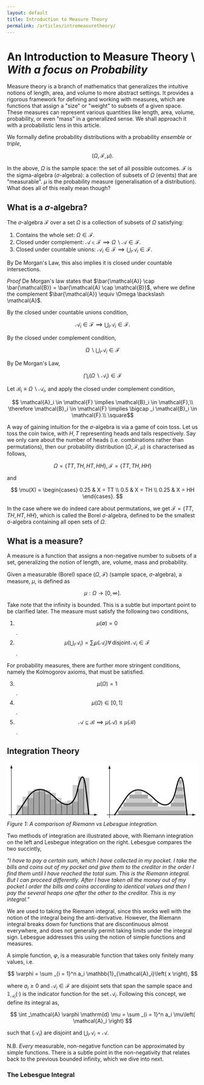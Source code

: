 ```yaml
---
layout: default
title: Introduction to Measure Theory
permalink: /articles/intromeasuretheory/
---
```


# An Introduction to Measure Theory \\ *With a focus on Probability*

Measure theory is a branch of mathematics that generalizes the intuitive notions of length, area, and volume to more abstract settings. It provides a rigorous framework for defining and working with measures, which are functions that assign a "size" or "weight" to subsets of a given space. These measures can represent various quantities like length, area, volume, probability, or even "mass" in a generalized sense. We shall approach it with a probabilistic lens in this article.

We formally define probability distributions with a probability *ensemble* or *triple*,

$$\left( \Omega, \mathcal{F}, \mu \right).$$

In the above, $\Omega$ is the sample space: the set of all possible outcomes. $\mathcal{F}$ is the sigma-algebra ($\sigma$-algebra): a collection of subsets of $\Omega$ (events) that are "measurable". $\mu$ is the probability measure (generalisation of a distribution). What does all of this really mean though?

## What is a $\sigma$-algebra?

The $\sigma$-algebra $\mathcal{F}$ over a set $\Omega$ is a collection of subsets of $\Omega$ satisfying:
1. Contains the whole set: $\Omega \in \mathcal{F}$.
2. Closed under complement: $\mathcal{A} \in \mathcal{F} \implies \Omega \backslash \mathcal{A} \in \mathcal{F}$.
3. Closed under countable unions: $\mathcal{A}_i \in \mathcal{F} \implies \bigcup _i \mathcal{A}_i \in \mathcal{F}$.

By De Morgan's Law, this also implies it is closed under countable intersections.

*Proof* De Morgan's law states that $\bar{\mathcal{A}} \cap \bar{\mathcal{B}} = \bar{\mathcal{A} \cap \mathcal{B}}$, where we define the complement $\bar{\mathcal{A}} \equiv \Omega \backslash \mathcal{A}$.

By the closed under countable unions condition,

$$
\mathcal{A}_i \in \mathcal{F} \implies \bigcup _i \mathcal{A}_i \in \mathcal{F}.
$$

By the closed under complement condition,

$$
\Omega \backslash \bigcup _i \mathcal{A}_i \in \mathcal{F}
$$

By De Morgan's Law,

$$
\bigcap _i \left( \Omega \backslash \mathcal{A}_i \right) \in \mathcal{F}
$$

Let $\mathcal{B}_i \equiv \Omega \backslash \mathcal{A}_i$, and apply the closed under complement condition,

$$
\mathcal{A}_i \in \mathcal{F} \implies \mathcal{B}_i \in \mathcal{F},\\
\therefore \mathcal{B}_i \in \mathcal{F} \implies \bigcap _i \mathcal{B}_i \in \mathcal{F}.\\
\square$$

A way of gaining intuition for the $\sigma$-algebra is via a game of coin toss. Let us toss the coin twice, with $H, T$ representing heads and tails respectively. Say we only care about the number of heads (i.e. combinations rather than permutations), then our probability distribution $\left( \Omega, \mathcal{F}, \mu \right)$ is characterised as follows,

$$
\Omega = \{TT, TH, HT, HH \}, \mathcal{F} = \{ TT, TH, HH \}
$$

and

$$
\mu(X) = \begin{cases} 
      0.25 & X = TT \\
      0.5 & X = TH \\
      0.25 & X = HH 
   \end{cases}.
$$

In the case where we do indeed care about permutations, we get $\mathcal{F} = \{ TT, TH, HT, HH \}$, which is called the Borel $\sigma$-algebra, defined to be the smallest σ-algebra containing all open sets of $\Omega$.

## What is a measure?

A measure is a function that assigns a non-negative number to subsets of a set, generalizing the notion of length, are, volume, mass and probability.

Given a measurable (Borel) space $\left( \Omega, \mathcal{F} \right)$ (sample space, $\sigma$-algebra), a measure, $\mu$, is defined as

$$
\mu : \Omega \rightarrow \left[0, \infty \right].
$$

Take note that the infinity is bounded. This is a subtle but important point to be clarified later. The measure must satisfy the following two conditions,
1. $$ \mu\left( \emptyset \right) = 0 $$.
2. $$ \mu\left( \bigcup _i \mathcal{A}_i \right) = \sum _i \mu\left( \mathcal{A}_i \right) \forall \, \mathrm{disjoint} \, \mathcal{A}_i \in \mathcal{F} $$.

For probability measures, there are further more stringent conditions, namely the Kolmogorov axioms, that must be satisfied.

3. $$\mu\left( \Omega \right) = 1 $$.
4. $$\mu\left( \Omega \right) \in \left[ 0, 1 \right] $$.
5. $$\mathcal{A} \subseteq \mathcal{B} \implies \mu\left( \mathcal{A} \right) \leq \mu\left( \mathcal{B} \right) $$.

## Integration Theory

![Integration](/files/riemann_lebesgue.jpg)
*Figure 1: A comparison of Riemann vs Lebesgue integration.*

Two methods of integration are illustrated above, with Riemann integration on the left and Lesbegue integration on the right. Lebesgue compares the two succintly,

*"I have to pay a certain sum, which I have collected in my pocket. I take the bills and coins out of my pocket and give them to the creditor in the order I find them until I have reached the total sum. This is the Riemann integral. But I can proceed differently. After I have taken all the money out of my pocket I order the bills and coins according to identical values and then I pay the several heaps one after the other to the creditor. This is my integral."*

We are used to taking the Riemann integral, since this works well with the notion of the integral being the anti-derivative. However, the Riemann integral breaks down for functions that are discontinuous almost everywhere, and does not generally permit taking limits under the integral sign. Lebesgue addresses this using the notion of simple functions and measures.

A simple function, $\varphi$, is a measurable function that takes only finitely many values, i.e.

$$
\varphi = \sum _{i = 1}^n a_i \mathbb{1}_{\mathcal{A}_i}\left( x \right),
$$

where $a_i \geq 0$ and $\mathcal{A}_i \in \mathcal{F}$ are disjoint sets that span the sample space and $\mathbb{1}_{\mathcal{A}_i}(\cdot)$ is the indicator function for the set $\mathcal{A}_i$.
Following this concept, we define its integral as,

$$
\int _\mathcal{A} \varphi \mathrm{d} \mu = \sum _{i = 1}^n a_i \mu\left( \mathcal{A}_i \right) 
$$

such that $\{ \mathcal{A}_i \}$ are disjoint and $\bigcup _i \mathcal{A}_i = \mathcal{A}$.

N.B. *Every* measurable, non-negative function can be approximated by simple functions. There is a subtle point in the non-negativity that relates back to the previous bounded infinity, which we dive into next.

### The Lebesgue Integral
